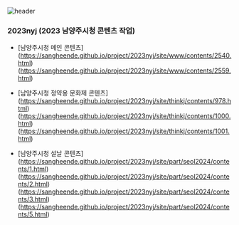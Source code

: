 ![header](https://capsule-render.vercel.app/api?type=cylinder&&color=_EBCA52o&height=100&section=header&text=Project&fontSize=90&fontColor=ffffff)


### 2023nyj (2023 남양주시청 콘텐츠 작업)
- [남양주시청 메인 콘텐츠]  
(https://sangheende.github.io/project/2023nyj/site/www/contents/2540.html)
(https://sangheende.github.io/project/2023nyj/site/www/contents/2559.html)

- [남양주시청 정약용 문화제 콘텐츠]  
(https://sangheende.github.io/project/2023nyj/site/thinkj/contents/978.html)
(https://sangheende.github.io/project/2023nyj/site/thinkj/contents/1000.html)
(https://sangheende.github.io/project/2023nyj/site/thinkj/contents/1001.html)

- [남양주시청 설날 콘텐츠]  
(https://sangheende.github.io/project/2023nyj/site/part/seol2024/contents/1.html)
(https://sangheende.github.io/project/2023nyj/site/part/seol2024/contents/2.html)
(https://sangheende.github.io/project/2023nyj/site/part/seol2024/contents/3.html)
(https://sangheende.github.io/project/2023nyj/site/part/seol2024/contents/5.html)
